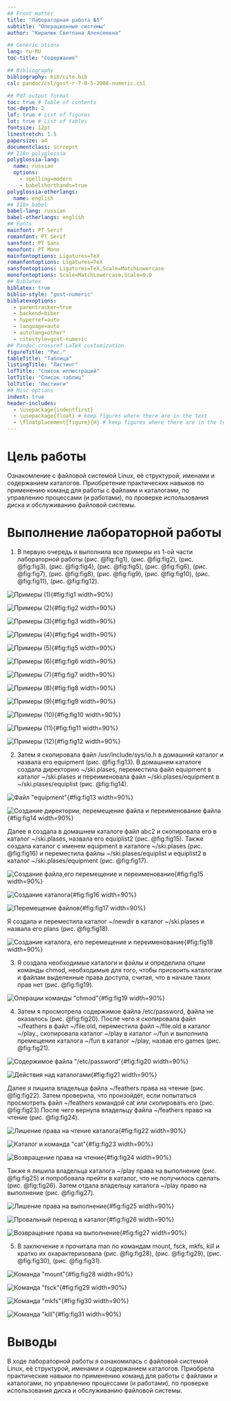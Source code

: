 ```yaml
---
## Front matter
title: "Лабораторная работа №5"
subtitle: "Операционные системы"
author: "Кирилюк Светлана Алексеевна"

## Generic otions
lang: ru-RU
toc-title: "Содержание"

## Bibliography
bibliography: bib/cite.bib
csl: pandoc/csl/gost-r-7-0-5-2008-numeric.csl

## Pdf output format
toc: true # Table of contents
toc-depth: 2
lof: true # List of figures
lot: true # List of tables
fontsize: 12pt
linestretch: 1.5
papersize: a4
documentclass: scrreprt
## I18n polyglossia
polyglossia-lang:
  name: russian
  options:
	- spelling=modern
	- babelshorthands=true
polyglossia-otherlangs:
  name: english
## I18n babel
babel-lang: russian
babel-otherlangs: english
## Fonts
mainfont: PT Serif
romanfont: PT Serif
sansfont: PT Sans
monofont: PT Mono
mainfontoptions: Ligatures=TeX
romanfontoptions: Ligatures=TeX
sansfontoptions: Ligatures=TeX,Scale=MatchLowercase
monofontoptions: Scale=MatchLowercase,Scale=0.9
## Biblatex
biblatex: true
biblio-style: "gost-numeric"
biblatexoptions:
  - parentracker=true
  - backend=biber
  - hyperref=auto
  - language=auto
  - autolang=other*
  - citestyle=gost-numeric
## Pandoc-crossref LaTeX customization
figureTitle: "Рис."
tableTitle: "Таблица"
listingTitle: "Листинг"
lofTitle: "Список иллюстраций"
lotTitle: "Список таблиц"
lolTitle: "Листинги"
## Misc options
indent: true
header-includes:
  - \usepackage{indentfirst}
  - \usepackage{float} # keep figures where there are in the text
  - \floatplacement{figure}{H} # keep figures where there are in the text
---
```


# Цель работы

Ознакомление с файловой системой Linux, её структурой, именами и содержанием каталогов. Приобретение практических навыков по применению команд для работы с файлами и каталогами, по управлению процессами (и работами), по проверке использования диска и обслуживанию файловой системы.


# Выполнение лабораторной работы

1) В первую очередь я выполнила все примеры из 1-ой части лабораторной работы (рис. @fig:fig1), (рис. @fig:fig2), (рис. @fig:fig3), (рис. @fig:fig4), (рис. @fig:fig5), (рис. @fig:fig6), (рис. @fig:fig7), (рис. @fig:fig8), (рис. @fig:fig9), (рис. @fig:fig10), (рис. @fig:fig11), (рис. @fig:fig12).

![Примеры (1)](image/fig1.png){#fig:fig1 width=90%}

![Примеры (2)](image/fig2.png){#fig:fig2 width=90%}

![Примеры (3)](image/fig3.png){#fig:fig3 width=90%}

![Примеры (4)](image/fig4.png){#fig:fig4 width=90%}

![Примеры (5)](image/fig5.png){#fig:fig5 width=90%}

![Примеры (6)](image/fig6.png){#fig:fig6 width=90%}

![Примеры (7)](image/fig7.png){#fig:fig7 width=90%}

![Примеры (8)](image/fig8.png){#fig:fig8 width=90%}

![Примеры (9)](image/fig9.png){#fig:fig9 width=90%}

![Примеры (10)](image/fig10.png){#fig:fig10 width=90%}

![Примеры (11)](image/fig11.png){#fig:fig11 width=90%}

![Примеры (12)](image/fig12.png){#fig:fig12 width=90%}

2) Затем я скопировала файл /usr/include/sys/io.h в домашний каталог и назвала его equipment (рис. @fig:fig13). В домашнем каталоге создала директорию ~/ski.plases, переместила файл equipment в каталог ~/ski.plases и переименовала файл ~/ski.plases/equipment в ~/ski.plases/equiplist (рис. @fig:fig14).

![Файл "equipment"](image/fig13.png){#fig:fig13 width=90%}

![Создание директории, перемещение файла и переименование файла](image/fig14.png){#fig:fig14 width=90%}

Далее я создала в домашнем каталоге файл abc2 и скопировала его в каталог ~/ski.plases, назвала его equiplist2 (рис. @fig:fig15). Также создала каталог с именем equipment в каталоге ~/ski.plases (рис. @fig:fig16) и переместила файлы ~/ski.plases/equiplist и equiplist2 в каталог ~/ski.plases/equipment (рис. @fig:fig17).

![Создание файла,его перемещение и переименование](image/fig15.png){#fig:fig15 width=90%}

![Создание каталога](image/fig16.png){#fig:fig16 width=90%}

![Перемещение файлов](image/fig17.png){#fig:fig17 width=90%}

Я создала и переместила каталог ~/newdir в каталог ~/ski.plases и назвала его plans (рис. @fig:fig18).

![Создание каталога, его перемещение и переименование](image/fig18.png){#fig:fig18 width=90%}

3) Я создала необходимые каталоги и файлы и определила опции команды chmod, необходимые для того, чтобы присвоить каталогам и файлам выделенные права доступа, считая, что в начале таких прав нет (рис. @fig:fig19).

![Операции команды "chmod"](image/fig19.png){#fig:fig19 width=90%}

4) Затем я просмотрела содержимое файла /etc/password, файла не оказалось (рис. @fig:fig20). После чего я скопировала файл ~/feathers в файл ~/file.old, переместила файл ~/file.old в каталог ~/play., скопировала каталог ~/play в каталог ~/fun и выполнила премещение каталога ~/fun в каталог ~/play, назвав его games (рис. @fig:fig21).

![Cодержимое файла "/etc/password"](image/fig20.png){#fig:fig20 width=90%}

![Действия над каталогами](image/fig21.png){#fig:fig21 width=90%}

Далее я лишила владельца файла ~/feathers права на чтение (рис. @fig:fig22). Затем проверила, что произойдёт, если попытаться просмотреть файл ~/feathers командой cat или скопировать его (рис. @fig:fig23).После чего вернула владельцу файла ~/feathers право на чтение (рис. @fig:fig24).

![Лишение права на чтение каталога](image/fig22.png){#fig:fig22 width=90%}

![Каталог и команда "cat"](image/fig23.png){#fig:fig23 width=90%}

![Возвращение права на чтение](image/fig24.png){#fig:fig24 width=90%}

Также я лишила владельца каталога ~/play права на выполнение (рис. @fig:fig25) и попробовала прейти в каталог, что не получилось сделать (рис. @fig:fig26). Затем отдала владельцу каталога ~/play право на выполнение (рис. @fig:fig27).

![Лишение права на выполнение](image/fig25.png){#fig:fig25 width=90%}

![Провальный переход в каталог](image/fig26.png){#fig:fig26 width=90%}

![Возвращение права на выполнение](image/fig27.png){#fig:fig27 width=90%}

5) В заключение я прочитала man по командам mount, fsck, mkfs, kill и кратко их охарактеризовала (рис. @fig:fig28), (рис. @fig:fig29), (рис. @fig:fig30), (рис. @fig:fig31).

![Команда "mount"](image/fig28.png){#fig:fig28 width=90%}

![Команда "fsck"](image/fig29.png){#fig:fig29 width=90%}

![Команда "mkfs"](image/fig30.png){#fig:fig30 width=90%}

![Команда "kill"](image/fig31.png){#fig:fig31 width=90%}

# Выводы

В ходе лабораторной работы я ознакомилась с файловой системой Linux, её структурой, именами и содержанием каталогов. Приобрела практические навыки по применению команд для работы с файлами и каталогами, по управлению процессами (и работами), по проверке использования диска и обслуживанию файловой системы.

